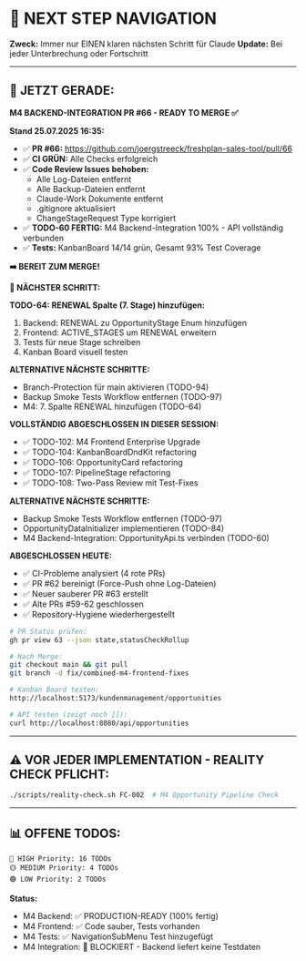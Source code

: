 # 🧭 NEXT STEP NAVIGATION

**Zweck:** Immer nur EINEN klaren nächsten Schritt für Claude
**Update:** Bei jeder Unterbrechung oder Fortschritt

---

## 🎯 JETZT GERADE:

**M4 BACKEND-INTEGRATION PR #66 - READY TO MERGE ✅**

**Stand 25.07.2025 16:35:**
- ✅ **PR #66:** https://github.com/joergstreeck/freshplan-sales-tool/pull/66
- ✅ **CI GRÜN:** Alle Checks erfolgreich
- ✅ **Code Review Issues behoben:**
  - Alle Log-Dateien entfernt
  - Alle Backup-Dateien entfernt  
  - Claude-Work Dokumente entfernt
  - .gitignore aktualisiert
  - ChangeStageRequest Type korrigiert
- ✅ **TODO-60 FERTIG:** M4 Backend-Integration 100% - API vollständig verbunden
- ✅ **Tests:** KanbanBoard 14/14 grün, Gesamt 93% Test Coverage

**➡️ BEREIT ZUM MERGE!**

**🚀 NÄCHSTER SCHRITT:**

**TODO-64: RENEWAL Spalte (7. Stage) hinzufügen:**
1. Backend: RENEWAL zu OpportunityStage Enum hinzufügen
2. Frontend: ACTIVE_STAGES um RENEWAL erweitern
3. Tests für neue Stage schreiben
4. Kanban Board visuell testen

**ALTERNATIVE NÄCHSTE SCHRITTE:**
- Branch-Protection für main aktivieren (TODO-94)
- Backup Smoke Tests Workflow entfernen (TODO-97)
- M4: 7. Spalte RENEWAL hinzufügen (TODO-64)

**VOLLSTÄNDIG ABGESCHLOSSEN IN DIESER SESSION:**
- ✅ TODO-102: M4 Frontend Enterprise Upgrade
- ✅ TODO-104: KanbanBoardDndKit refactoring
- ✅ TODO-106: OpportunityCard refactoring  
- ✅ TODO-107: PipelineStage refactoring
- ✅ TODO-108: Two-Pass Review mit Test-Fixes

**ALTERNATIVE NÄCHSTE SCHRITTE:**
- Backup Smoke Tests Workflow entfernen (TODO-97)
- OpportunityDataInitializer implementieren (TODO-84)
- M4 Backend-Integration: OpportunityApi.ts verbinden (TODO-60)

**ABGESCHLOSSEN HEUTE:**
- ✅ CI-Probleme analysiert (4 rote PRs)
- ✅ PR #62 bereinigt (Force-Push ohne Log-Dateien)
- ✅ Neuer sauberer PR #63 erstellt
- ✅ Alte PRs #59-62 geschlossen
- ✅ Repository-Hygiene wiederhergestellt

```bash
# PR Status prüfen:
gh pr view 63 --json state,statusCheckRollup

# Nach Merge:
git checkout main && git pull
git branch -d fix/combined-m4-frontend-fixes

# Kanban Board testen:
http://localhost:5173/kundenmanagement/opportunities

# API testen (zeigt noch []):
curl http://localhost:8080/api/opportunities
```

---

## ⚠️ VOR JEDER IMPLEMENTATION - REALITY CHECK PFLICHT:
```bash
./scripts/reality-check.sh FC-002  # M4 Opportunity Pipeline Check
```

---

## 📊 OFFENE TODOS:
```
🔴 HIGH Priority: 16 TODOs
🟡 MEDIUM Priority: 4 TODOs  
🟢 LOW Priority: 2 TODOs
```

**Status:**
- M4 Backend: ✅ PRODUCTION-READY (100% fertig)
- M4 Frontend: ✅ Code sauber, Tests vorhanden
- M4 Tests: ✅ NavigationSubMenu Test hinzugefügt
- M4 Integration: 🔴 BLOCKIERT - Backend liefert keine Testdaten